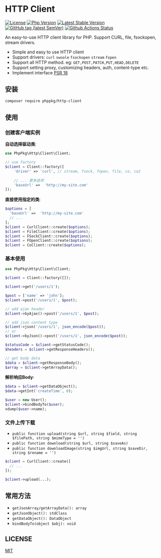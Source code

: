# HTTP Client 

[![License](https://img.shields.io/packagist/l/phppkg/http-client.svg?style=flat-square)](LICENSE)
[![Php Version](https://img.shields.io/packagist/php-v/phppkg/http-client?maxAge=2592000)](https://packagist.org/packages/phppkg/http-client)
[![Latest Stable Version](http://img.shields.io/packagist/v/phppkg/http-client.svg)](https://packagist.org/packages/phppkg/http-client)
[![GitHub tag (latest SemVer)](https://img.shields.io/github/tag/phppkg/http-client)](https://github.com/phppkg/http-client)
[![Github Actions Status](https://github.com/phppkg/http-client/workflows/Unit-tests/badge.svg)](https://github.com/phppkg/http-client/actions)

An easy-to-use HTTP client library for PHP. Support CURL, file, fsockopen, stream drivers.

- Simple and easy to use HTTP client
- Support drivers: `curl` `swoole` `fsockopen` `stream` `fopen`
- Support all HTTP method. eg: `GET,POST,PATCH,PUT,HEAD,DELETE`
- Support setting proxy, customizing headers, auth, content-type etc.
- Implement interface [PSR 18](https://github.com/php-fig/http-client) 

## 安装

```bash
composer require phppkg/http-client
```

## 使用

### 创建客户端实例

**自动选择驱动类**:

```php
use PhpPkg\Http\Client\Client;

// use factory
$client = Client::factory([
    'driver' => 'curl', // stream, fsock, fopen, file, co, co2
    
    // ... 更多选项
    'baseUrl' =>  'http://my-site.com'
]);
```

**直接使用指定的类**:

```php
$options = [
  'baseUrl' =>  'http://my-site.com'
  // ...
];
$client = CurlClient::create($options);
$client = FileClient::create($options);
$client = FSockClient::create($options);
$client = FOpenClient::create($options);
$client = CoClient::create($options);
```

### 基本使用

```php
use PhpPkg\Http\Client\Client;

$client = Client::factory([]);

$client->get('/users/1');

$post = ['name' => 'john'];
$client->post('/users/1', $post);

// add ajax header
$client->byAjax()->post('/users/1', $post);

// add json content type
$client->json('/users/1', json_encode($post));
// or
$client->byJson()->post('/users/1', json_encode($post));

$statusCode = $client->getStatusCode();
$headers = $client->getResponseHeaders();

// get body data
$data = $client->getResponseBody();
$array = $client->getArrayData();
```

**解析响应Body**:

```php
$data = $client->getDataObject();
$data->getInt('createTime', 0);

$user = new User();
$client->bindBodyTo($user);
vdump($user->name);
```

### 文件上传下载

- `public function upload(string $url, string $field, string $filePath, string $mimeType = '')`
- `public function download(string $url, string $saveAs)`
- `public function downloadImage(string $imgUrl, string $saveDir, string $rename = '')`

```php
$client = CurlClient::create([
  // ...
]);

$client->upload(...);
```

## 常用方法

- `getJsonArray/getArrayData(): array`
- `getJsonObject(): stdClass`
- `getDataObject(): DataObject`
- `bindBodyTo(object $obj): void`

## LICENSE

[MIT](LICENSE)
